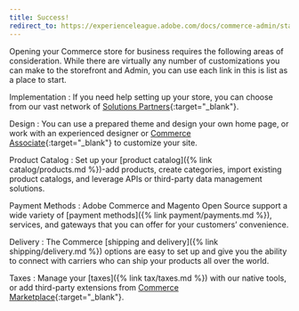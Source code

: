 ```yaml
---
title: Success!
redirect_to: https://experienceleague.adobe.com/docs/commerce-admin/start/setup/prelaunch-checklist.html
---
```


Opening your Commerce store for business requires the following areas of consideration. While there are virtually any number of customizations you can make to the storefront and Admin, you can use each link in this is list as a place to start.

Implementation
:  If you need help setting up your store, you can choose from our vast network of [Solutions Partners][1]{:target="_blank"}.

Design
:  You can use a prepared theme and design your own home page, or work with an experienced designer or [Commerce Associate][2]{:target="_blank"} to customize your site.

Product Catalog
:  Set up your [product catalog]({% link catalog/products.md %})-add products, create categories, import existing product catalogs, and leverage APIs or third-party data management solutions.

Payment Methods
:  Adobe Commerce and Magento Open Source support a wide variety of [payment methods]({% link payment/payments.md %}), services, and gateways that you can offer for your customers’ convenience.

Delivery
:  The Commerce [shipping and delivery]({% link shipping/delivery.md %}) options are easy to set up and give you the ability to connect with carriers who can ship your products all over the world.

Taxes
:  Manage your [taxes]({% link tax/taxes.md %}) with our native tools, or add third-party extensions from [Commerce Marketplace][3]{:target="_blank"}.

[1]: https://magento.com/partners/overview
[2]: https://partners.magento.com/partner_locator/associate_directory.aspx
[3]: https://marketplace.magento.com/
